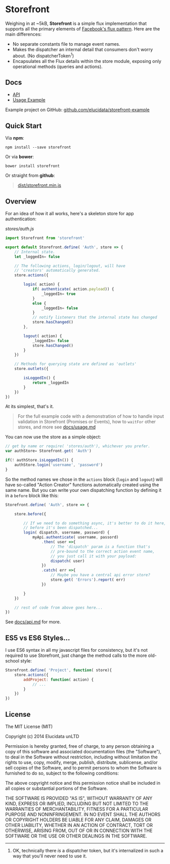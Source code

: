# Storefront

Weighing in at ~5kB, **Storefront** is a simple flux implementation that supports all the primary elements of [Facebook's flux pattern](https://facebook.github.io/flux/). Here are the main differences:

- No separate constants file to manage event names.
- Makes the dispatcher an internal detail that consumers don't worry about. (No dispatcherToken<sup>1</sup>)
- Encapsulates all the Flux details within the store module, exposing only operational methods (queries and actions).


## Docs

- [API](docs/api.md)
- [Usage Example](docs/usage.md)

Example project on GitHub: [github.com/elucidata/storefront-example](https://github.com/elucidata/storefront-example)


## Quick Start

Via **npm**:

    npm install --save storefront

Or via **bower**:

    bower install storefront

Or straight from **github**:

> [dist/storefront.min.js](https://raw.githubusercontent.com/elucidata/storefront/master/dist/storefront.min.js)

## Overview

For an idea of how it all works, here's a skeleton store for app authentication:

_stores/auth.js_
```javascript
import Storefront from 'storefront'

export default Storefront.define( 'Auth', store => {
    // Internal state.
    let _loggedIn= false

    // The following actions, login/logout, will have
    // 'creators' automatically generated.
    store.actions({

        login( action) {
            if( authenticate( action.payload)) {
                _loggedIn= true
            }
            else {
                _loggedIn= false
            }
            // notify listeners that the internal state has changed
            store.hasChanged()
        },

        logout( action) {
            _loggedIn= false
            store.hasChanged()
        }
    })

    // Methods for querying state are defined as 'outlets'
    store.outlets({

        isLoggedIn() {
            return _loggedIn
        }
    })
})
```

At its simplest, that's it.

> For the full example code with a demonstration of how to handle input validation in Storefront (Promises or Events), how to `waitFor` other stores, and more see [docs/usage.md](./docs/usage.md)

You can now use the store as a simple object:

```javascript
// get by name or require( 'stores/auth'), whichever you prefer.
var authStore= Storefront.get( 'Auth')

if(! authStore.isLoggedIn()) {
    authStore.login('username', 'password')
}
```

So the method names we chose in the `actions` block (`login` and `logout`) will have so-called "Action Creator" functions automatically created using the same name. But you can write your own dispatching function by defining it in a `before` block like this:

```javascript
Storefront.define( 'Auth', store => {

    store.before({

        // If we need to do something async, it's better to do it here,
        // before it's been dispatched...
        login( dispatch, username, password) {
            myApi.authenticate( username, passord)
                .then( user =>{
                    // The 'dispatch' param is a function that's
                    // pre-bound to the correct action event name,
                    // you just call it with your payload:
                    dispatch( user)
                })
                .catch( err =>{
                    // Maybe you have a central api error store?
                    store.get( 'Errors').report( err)
                })

        }
    })

    // rest of code from above goes here...
})
```

See [docs/api.md](./docs/api.md) for more.


## ES5 vs ES6 Styles...

I use ES6 syntax in all my javascript files for consistency, but it's not required to use Storefront, just change the method calls to the more old-school style:

```javascript
Storefront.define( 'Project', function( store){
    store.actions({
        addProject: function( action) {
            // ...
        }
    })
})
```


## License

The MIT License (MIT)

Copyright (c) 2014 Elucidata unLTD

Permission is hereby granted, free of charge, to any person obtaining a copy
of this software and associated documentation files (the "Software"), to deal
in the Software without restriction, including without limitation the rights
to use, copy, modify, merge, publish, distribute, sublicense, and/or sell
copies of the Software, and to permit persons to whom the Software is
furnished to do so, subject to the following conditions:

The above copyright notice and this permission notice shall be included in all
copies or substantial portions of the Software.

THE SOFTWARE IS PROVIDED "AS IS", WITHOUT WARRANTY OF ANY KIND, EXPRESS OR
IMPLIED, INCLUDING BUT NOT LIMITED TO THE WARRANTIES OF MERCHANTABILITY,
FITNESS FOR A PARTICULAR PURPOSE AND NONINFRINGEMENT. IN NO EVENT SHALL THE
AUTHORS OR COPYRIGHT HOLDERS BE LIABLE FOR ANY CLAIM, DAMAGES OR OTHER
LIABILITY, WHETHER IN AN ACTION OF CONTRACT, TORT OR OTHERWISE, ARISING FROM,
OUT OF OR IN CONNECTION WITH THE SOFTWARE OR THE USE OR OTHER DEALINGS IN THE
SOFTWARE.

---

1. OK, technically there _is_ a dispatcher token, but it's internalized in such a way that you'll never need to use it.
